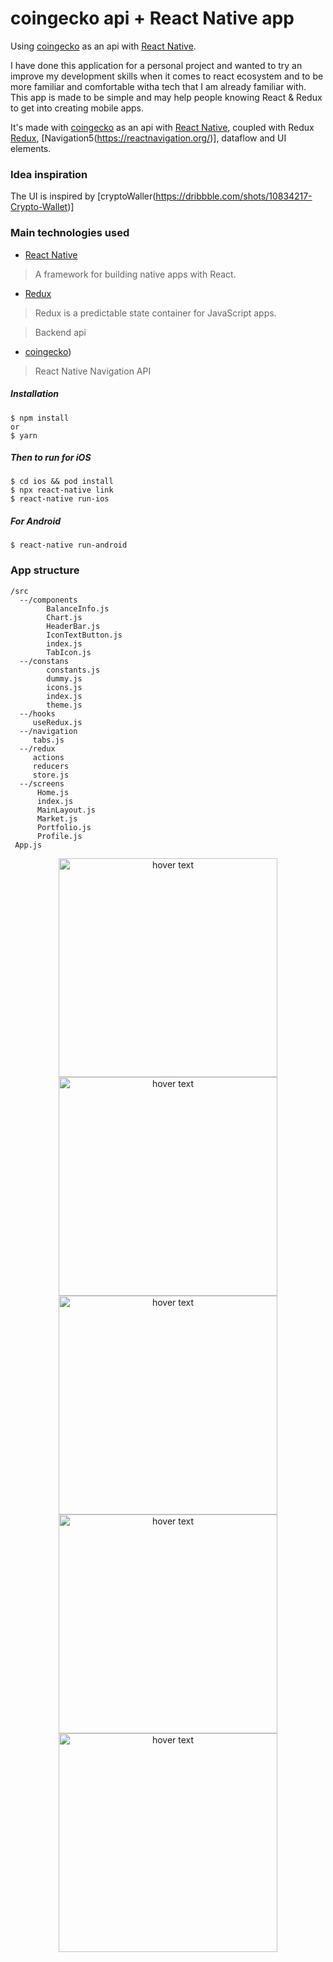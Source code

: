 # coingecko api + React Native app

Using [coingecko](https://www.coingecko.com/en) as an api with [React Native](https://facebook.github.io/react-native/).

I have done this application for a personal project and wanted to try an improve my development skills when it comes to react ecosystem and to be more familiar and comfortable witha tech that I am already familiar with.
This app is made to be simple and may help people knowing React & Redux to get into creating mobile apps.

It's made with [coingecko](https://www.coingecko.com/en) as an api with [React Native](https://facebook.github.io/react-native/), coupled with Redux [Redux](https://react-redux.js.org/), [Navigation5(https://reactnavigation.org/)], dataflow and UI elements.

### Idea inspiration

The UI is inspired by [cryptoWaller(https://dribbble.com/shots/10834217-Crypto-Wallet)]

### Main technologies used

- [React Native](https://github.com/facebook/react-native)

> A framework for building native apps with React.

- [Redux](http://redux.js.org/)

> Redux is a predictable state container for JavaScript apps.

> Backend api

- [coingecko](https://www.coingecko.com/en))

> React Native Navigation API

##### Installation

```
$ npm install
or
$ yarn
```

##### Then to run for iOS

```
$ cd ios && pod install
$ npx react-native link
$ react-native run-ios
```

##### For Android

```
$ react-native run-android
```

### App structure

```
/src
  --/components
        BalanceInfo.js
        Chart.js
        HeaderBar.js
        IconTextButton.js
        index.js
        TabIcon.js
  --/constans
        constants.js
        dummy.js
        icons.js
        index.js
        theme.js
  --/hooks
     useRedux.js
  --/navigation
     tabs.js
  --/redux
     actions
     reducers
     store.js
  --/screens
      Home.js
      index.js
      MainLayout.js
      Market.js
      Portfolio.js
      Profile.js
 App.js

```

<p align="center">
  <img src="./assets/screenshots/home.png" width="350" title="hover text">
  <img src="./assets/screenshots/portfolio.png" width="350" title="hover text">
  <img src="./assets/screenshots/trade.png" width="350" title="hover text">
  <img src="./assets/screenshots/market.png" width="350" title="hover text">
  <img src="./assets/screenshots/profile.png" width="350" title="hover text">
</p>
